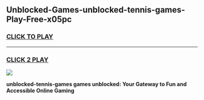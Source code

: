 
## Unblocked-Games-unblocked-tennis-games-Play-Free-x05pc
<h3>
<a href="https://premium76.site?title=unblocked-tennis-games&ref=09A">CLICK TO PLAY</a></h3>
<hr>

<h3>
<a href="https://premium76.site?title=unblocked-tennis-games&ref=09A">CLICK 2 PLAY</a>
  
</h3>

<a href="https://premium76.site?title=unblocked-tennis-games&ref=09A"><img src="https://clearcache.store/games.png"></a>


**unblocked-tennis-games games unblocked: Your Gateway to Fun and Accessible Online Gaming**
